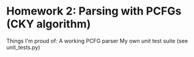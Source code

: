 # Homework 2: Parsing with PCFGs (CKY algorithm)

Things I'm proud of:
A working PCFG parser
My own unit test suite (see unit_tests.py)
